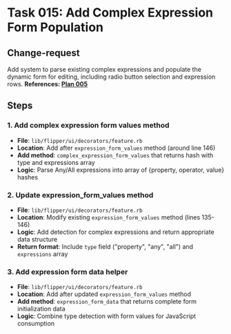 # Task 015: Add Complex Expression Form Population

## Change-request
Add system to parse existing complex expressions and populate the dynamic form for editing, including radio button selection and expression rows. **References: [Plan 005](../plans/005_complex_expression_rendering_support.md)**

## Steps

### 1. Add complex expression form values method
- **File**: `lib/flipper/ui/decorators/feature.rb`
- **Location**: Add after `expression_form_values` method (around line 146)
- **Add method**: `complex_expression_form_values` that returns hash with type and expressions array
- **Logic**: Parse Any/All expressions into array of {property, operator, value} hashes

### 2. Update expression_form_values method
- **File**: `lib/flipper/ui/decorators/feature.rb`
- **Location**: Modify existing `expression_form_values` method (lines 135-146)
- **Logic**: Add detection for complex expressions and return appropriate data structure
- **Return format**: Include `type` field ("property", "any", "all") and `expressions` array

### 3. Add expression form data helper
- **File**: `lib/flipper/ui/decorators/feature.rb`
- **Location**: Add after updated `expression_form_values` method
- **Add method**: `expression_form_data` that returns complete form initialization data
- **Logic**: Combine type detection with form values for JavaScript consumption
